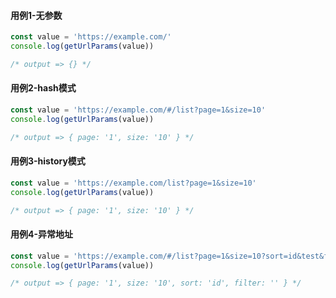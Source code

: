 #### 用例1-无参数

```typescript
const value = 'https://example.com/'
console.log(getUrlParams(value))

/* output => {} */
```

#### 用例2-hash模式

```typescript
const value = 'https://example.com/#/list?page=1&size=10'
console.log(getUrlParams(value))

/* output => { page: '1', size: '10' } */
```

#### 用例3-history模式

```typescript
const value = 'https://example.com/list?page=1&size=10'
console.log(getUrlParams(value))

/* output => { page: '1', size: '10' } */
```

#### 用例4-异常地址

```typescript
const value = 'https://example.com/#/list?page=1&size=10?sort=id&test&filter='
console.log(getUrlParams(value))

/* output => { page: '1', size: '10', sort: 'id', filter: '' } */
```

